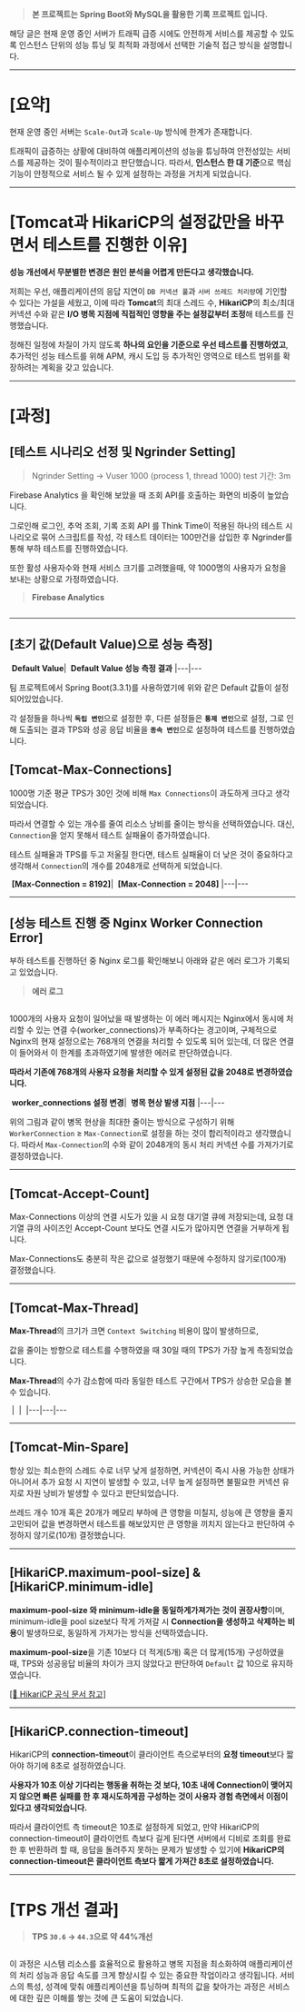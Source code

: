 <blockquote>
<p><strong>본 프로젝트는 Spring Boot와 MySQL을 활용한 기록 프로젝트 입니다.</strong></p>
</blockquote>
<p>해당 글은 현재 운영 중인 서버가 트래픽 급증 시에도 안전하게 서비스를 제공할 수 있도록 인스턴스 단위의 성능 튜닝 및 최적화 과정에서 선택한 기술적 접근 방식을 설명합니다.</p>
<hr />
<h1 id="요약">[요약]</h1>
<p>현재 운영 중인 서버는 <code>Scale-Out</code>과 <code>Scale-Up</code> 방식에 한계가 존재합니다. </p>
<p>트래픽이 급증하는 상황에 대비하여 애플리케이션의 성능을 튜닝하여 안전성있는 서비스를 제공하는 것이 필수적이라고 판단했습니다. 따라서, <strong>인스턴스 한 대 기준</strong>으로 핵심기능이 안정적으로 서비스 될 수 있게 설정하는 과정을 거치게 되었습니다.</p>
<hr />
<h1 id="tomcat과-hikaricp의-설정값만을-바꾸면서-테스트를-진행한-이유">[Tomcat과 HikariCP의 설정값만을 바꾸면서 테스트를 진행한 이유]</h1>
<p><strong>성능 개선에서 무분별한 변경은 원인 분석을 어렵게 만든다고 생각했습니다.</strong></p>
<p>저희는 우선, 애플리케이션의 응답 지연이 <code>DB 커넥션 풀</code>과 <code>서버 쓰레드 처리량</code>에 기인할 수 있다는 가설을 세웠고, 이에 따라 <strong>Tomcat</strong>의 최대 스레드 수, <strong>HikariCP</strong>의 최소/최대 커넥션 수와 같은 <strong>I/O 병목 지점에 직접적인 영향을 주는 설정값부터 조정</strong>해 테스트를 진행했습니다.</p>
<p>정해진 일정에 차질이 가지 않도록 <strong>하나의 요인을 기준으로 우선 테스트를 진행하였고</strong>, 추가적인 성능 테스트를 위해 APM, 캐시 도입 등 추가적인 영역으로 테스트 범위를 확장하려는 계획을 갖고 있습니다. </p>
<hr />
<h1 id="과정">[과정]</h1>
<h2 id="테스트-시나리오-선정-및-ngrinder-setting">[테스트 시나리오 선정 및 Ngrinder Setting]</h2>
<blockquote>
<p>Ngrinder Setting -&gt; Vuser 1000 (process 1, thread 1000)
test 기간: 3m</p>
</blockquote>
<p>Firebase Analytics 을 확인해 보았을 때 조회 API를 호출하는 화면의 비중이 높았습니다.</p>
<p>그로인해 로그인, 추억 조회, 기록 조회 API 를 Think Time이 적용된 하나의 테스트 시나리오로 묶어 스크립트를 작성, 각 테스트 데이터는 100만건을 삽입한 후 Ngrinder를 통해 부하 테스트를 진행하였습니다.</p>
<p>또한 활성 사용자수와 현재 서비스 크기를 고려했을때, 약 1000명의 사용자가 요청을 보내는 상황으로 가정하였습니다.</p>
<blockquote>
<p><strong>Firebase Analytics</strong></p>
</blockquote>
<p><img alt="" src="https://velog.velcdn.com/images/ho-tea/post/05707fce-6ec1-451e-bd55-d6dd3975cb0e/image.png" /></p>
<hr />
<h2 id="초기-값default-value으로-성능-측정">[초기 값(Default Value)으로 성능 측정]</h2>
<p><img alt="" src="https://velog.velcdn.com/images/ho-tea/post/1ec59dc0-a088-49e7-aad3-ba3215212394/image.png" /> <strong>Default Value</strong>| <img alt="" src="https://velog.velcdn.com/images/ho-tea/post/43a51d92-d595-4203-9df9-f6d75f65ea70/image.png" /> <strong>Default Value 성능 측정 결과</strong>
|---|---</p>
<p>팀 프로젝트에서 Spring Boot(3.3.1)를 사용하였기에 위와 같은 Default 값들이 설정되어있었습니다.</p>
<p>각 설정들을 하나씩 <strong><code>독립 변인</code></strong>으로 설정한 후, 다른 설정들은 <strong><code>통제 변인</code></strong>으로 설정, 그로 인해 도출되는 결과 TPS와 성공 응답 비율을 <strong><code>종속 변인</code></strong>으로 설정하여 테스트를 진행하였습니다.</p>
<h2 id="tomcat-max-connections">[Tomcat-Max-Connections]</h2>
<p>1000명 기준 평균 TPS가 30인 것에 비해 <code>Max Connections</code>이 과도하게 크다고 생각되었습니다.</p>
<p>따라서 연결할 수 있는 개수를 줄여 리소스 낭비를 줄이는 방식을 선택하였습니다. 대신, <code>Connection</code>을 얻지 못해서 테스트 실패율이 증가하였습니다.</p>
<p>테스트 실패율과 TPS를 두고 저울질 한다면, 테스트 실패율이 더 낮은 것이 중요하다고 생각해서 <code>Connection</code>의 개수를 2048개로 선택하게 되었습니다.</p>
<p><img alt="" src="https://velog.velcdn.com/images/ho-tea/post/fa08118b-139e-463e-92e1-71e2e1be4c86/image.png" /> <strong>[Max-Connection = 8192]</strong>| <img alt="" src="https://velog.velcdn.com/images/ho-tea/post/f9890d86-6050-43da-a71b-850aa6ba91bd/image.png" /> <strong>[Max-Connection = 2048]</strong>
|---|---</p>
<hr />
<h2 id="성능-테스트-진행-중-nginx-worker-connection-error">[성능 테스트 진행 중 Nginx Worker Connection Error]</h2>
<p>부하 테스트를 진행하던 중 Nginx 로그를 확인해보니 아래와 같은 에러 로그가 기록되고 있었습니다.</p>
<blockquote>
<p><strong>에러 로그</strong></p>
</blockquote>
<p><img alt="" src="https://velog.velcdn.com/images/ho-tea/post/347b17d6-c2c1-4c3f-b367-96d94ccee05f/image.png" /></p>
<p>1000개의 사용자 요청이 일어났을 때 발생하는 이 에러 메시지는 Nginx에서 동시에 처리할 수 있는 연결 수(worker_connections)가 부족하다는 경고이며, 구체적으로 Nginx의 현재 설정으로는 768개의 연결을 처리할 수 있도록 되어 있는데, 더 많은 연결이 들어와서 이 한계를 초과하였기에 발생한 에러로 판단하였습니다.</p>
<p><strong>따라서 기존에 768개의 사용자 요청을 처리할 수 있게 설정된 값을 2048로 변경하였습니다.</strong></p>
<p><img alt="" src="https://velog.velcdn.com/images/ho-tea/post/ba8e30e2-6cfb-4f0f-8cde-cca4feab0164/image.png" /> <strong>worker_connections 설정 변경</strong>| <img alt="" src="https://velog.velcdn.com/images/ho-tea/post/a8780649-0263-459e-8e2b-da4bbfc7fbfc/image.png" /> <strong>병목 현상 발생 지점</strong>
|---|---</p>
<p>위의 그림과 같이 병목 현상을 최대한 줄이는 방식으로 구성하기 위해 <code>WorkerConnection</code> ≥ <code>Max-Connection</code>로 설정을 하는 것이 합리적이라고 생각했습니다. 따라서 <code>Max-Connection</code>의 수와 같이 2048개의 동시 처리 커넥션 수를 가져가기로 결정하였습니다.</p>
<hr />
<h2 id="tomcat-accept-count">[Tomcat-Accept-Count]</h2>
<p>Max-Connections 이상의 연결 시도가 있을 시 요청 대기열 큐에 저장되는데, 요청 대기열 큐의 사이즈인 Accept-Count 보다도 연결 시도가 많아지면 연결을 거부하게 됩니다.</p>
<p>Max-Connections도 충분히 작은 값으로 설정했기 때문에 수정하지 않기로(100개) 결정했습니다.</p>
<hr />
<h2 id="tomcat-max-thread">[Tomcat-Max-Thread]</h2>
<p><strong>Max-Thread</strong>의 크기가 크면 <code>Context Switching</code> 비용이 많이 발생하므로,</p>
<p>값을 줄이는 방향으로 테스트를 수행하였을 때 30일 때의 TPS가 가장 높게 측정되었습니다.</p>
<p><strong>Max-Thread</strong>의 수가 감소함에 따라 동일한 테스트 구간에서 TPS가 상승한 모습을 볼 수 있습니다.</p>
<p><img alt="" src="https://velog.velcdn.com/images/ho-tea/post/6b4ad72f-c453-4e30-a83d-8f0582419f37/image.png" /> | <img alt="" src="https://velog.velcdn.com/images/ho-tea/post/056a0fe9-162d-4bc0-8cdf-b92a751cb2aa/image.png" /> | <img alt="" src="https://velog.velcdn.com/images/ho-tea/post/5b18ec8d-1bb6-43f5-b49e-0424038749db/image.png" />
|---|---|---</p>
<hr />
<h2 id="tomcat-min-spare">[Tomcat-Min-Spare]</h2>
<p>항상 있는 최소한의 스레드 수로 너무 낮게 설정하면, 커넥션이 즉시 사용 가능한 상태가 아니어서 추가 요청 시 지연이 발생할 수 있고, 너무 높게 설정하면 불필요한 커넥션 유지로 자원 낭비가 발생할 수 있다고 판단되었습니다.</p>
<p>쓰레드 개수 10개 혹은 20개가 메모리 부하에 큰 영향을 미칠지, 성능에 큰 영향을 줄지 고민되어 값을 변경하면서 테스트를 해보았지만 큰 영향을 끼치지 않는다고 판단하여 수정하지 않기로(10개) 결정했습니다.</p>
<hr />
<h2 id="hikaricpmaximum-pool-size--hikaricpminimum-idle">[HikariCP.maximum-pool-size] &amp; [HikariCP.minimum-idle]</h2>
<p><strong>maximum-pool-size 와 minimum-idle을 동일하게가져가는 것이 권장사항</strong>이며, minimum-idle을 pool size보다 작게 가져갈 시 <strong>Connection을 생성하고 삭제하는 비용</strong>이 발생하므로, 동일하게 가져가는 방식을 선택하였습니다. </p>
<p><strong>maximum-pool-size</strong>을 기존 10보다 더 적게(5개) 혹은 더 많게(15개) 구성하였을 때, TPS와 성공응답 비율의 차이가 크지 않았다고 판단하여 <code>Default</code> 값 10으로 유지하였습니다.</p>
<p><a href="https://github.com/brettwooldridge/HikariCP/wiki/About-Pool-Sizing">[🔗 HikariCP 공식 문서 참고]</a></p>
<hr />
<h2 id="hikaricpconnection-timeout">[HikariCP.connection-timeout]</h2>
<p>HikariCP의 <strong>connection-timeout</strong>이 클라이언트 측으로부터의 <strong>요청 timeout</strong>보다 짧아야 하기에 8초로 설정하였습니다.</p>
<p><strong>사용자가 10초 이상 기다리는 행동을 취하는 것 보다, 10초 내에 Connection이 맺어지지 않으면 빠른 실패를 한 후 재시도하게끔 구성하는 것이 사용자 경험 측면에서 이점이 있다고 생각되었습니다.</strong></p>
<p>따라서 클라이언트 측 timeout은 10초로 설정하게 되었고, 만약 HikariCP의 connection-timeout이 클라이언트 측보다 길게 된다면 서버에서 디비로 조회를 완료한 후 반환하려 할 때, 응답을 돌려주지 못하는 문제가 발생할 수 있기에 <strong>HikariCP의 connection-timeout은 클라이언트 측보다 짧게 가져간 8초로 설정하였습니다.</strong></p>
<hr />
<h1 id="tps-개선-결과">[TPS 개선 결과]</h1>
<blockquote>
<p><strong>TPS <code>30.6</code> → <code>44.3</code>으로 약 44%개선</strong></p>
</blockquote>
<p><img alt="" src="https://velog.velcdn.com/images/ho-tea/post/eea702ca-5590-4bd8-9fb1-322aeba54f12/image.png" /></p>
<p>이 과정은 시스템 리소스를 효율적으로 활용하고 병목 지점을 최소화하여 애플리케이션의 처리 성능과 응답 속도를 크게 향상시킬 수 있는 중요한 작업이라고 생각됩니다. 서비스의 특성, 성격에 맞춰 애플리케이션을 튜닝하며 최적의 값을 찾아가는 과정은 서비스에 대한 깊은 이해를 쌓는 것에 큰 도움이 되었습니다.</p>